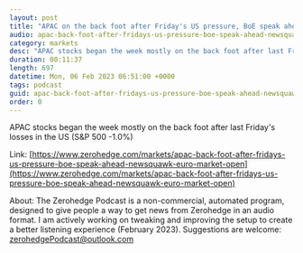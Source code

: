 ```yaml
---
layout: post
title: "APAC on the back foot after Friday's US pressure, BoE speak ahead - Newsquawk Euro Market Open"
audio: apac-back-foot-after-fridays-us-pressure-boe-speak-ahead-newsquawk-euro-market-open-0
category: markets
desc: "APAC stocks began the week mostly on the back foot after last Friday's losses in the US (S&amp;P 500 -1.0%)"
duration: 00:11:37
length: 697
datetime: Mon, 06 Feb 2023 06:51:00 +0000
tags: podcast
guid: apac-back-foot-after-fridays-us-pressure-boe-speak-ahead-newsquawk-euro-market-open-0
order: 0
---
```

APAC stocks began the week mostly on the back foot after last Friday's losses in the US (S&amp;P 500 -1.0%)

Link: [https://www.zerohedge.com/markets/apac-back-foot-after-fridays-us-pressure-boe-speak-ahead-newsquawk-euro-market-open](https://www.zerohedge.com/markets/apac-back-foot-after-fridays-us-pressure-boe-speak-ahead-newsquawk-euro-market-open)

About: The Zerohedge Podcast is a non-commercial, automated program, designed to give people a way to get news from Zerohedge in an audio format.  I am actively working on tweaking and improving the setup to create a better listening experience (February 2023).  Suggestions are welcome: [zerohedgePodcast@outlook.com](mailto:zerohedgePodcast@outlook.com)